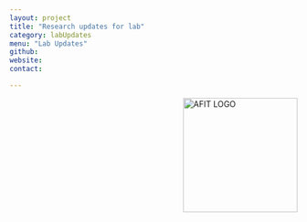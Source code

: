 ```yaml
---
layout: project
title: "Research updates for lab"
category: labUpdates
menu: "Lab Updates"
github:
website:
contact:

---
```


<img src="https://s-media-cache-ak0.pinimg.com/236x/69/54/b7/6954b73548c047526d879eff2988ab2f.jpg" alt="AFIT LOGO" align = "right" style="width: 200px;"/>
